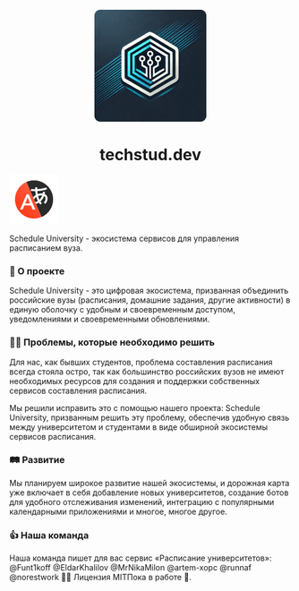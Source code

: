 <div align="center">
  <br>
  <img src="logo-dev.png" alt="">
  <h1>techstud.dev</h1>
</div>

[![ru readme](Yandex_Translate_icon.svg)](https://github.com/techstud-dev/.github/blob/main/profile/README.md)

Schedule University - экосистема сервисов для управления расписанием вуза.

### 📖 О проекте
Schedule University - это цифровая экосистема, призванная объединить российские вузы (расписания, домашние задания, другие активности) в единую оболочку с удобным и своевременным доступом, уведомлениями и своевременными обновлениями.

### 👨‍💻 Проблемы, которые необходимо решить
Для нас, как бывших студентов, проблема составления расписания всегда стояла остро, так как большинство российских вузов не имеют необходимых ресурсов для создания и поддержки собственных сервисов составления расписания.

Мы решили исправить это с помощью нашего проекта: Schedule University, призванным решить эту проблему, обеспечив удобную связь между университетом и студентами в виде обширной экосистемы сервисов расписания.

### 🛤 Развитие
Мы планируем широкое развитие нашей экосистемы, и дорожная карта уже включает в себя добавление новых университетов, создание ботов для удобного отслеживания изменений, интеграцию с популярными календарными приложениями и многое, многое другое.

### 👍 Наша команда
Наша команда пишет для вас сервис «Расписание университетов»:
@Funt1koff
@EldarKhalilov
@MrNikaMilon
@artem-xopc
@runnaf
@norestwork
👩‍💼 Лицензия
MITПока в работе 🚧.
